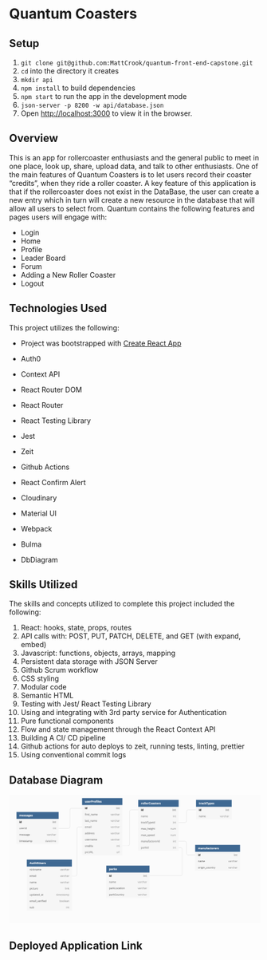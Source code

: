 # Quantum Coasters

## Setup

1. `git clone git@github.com:MattCrook/quantum-front-end-capstone.git`
1. `cd` into the directory it creates
1. `mkdir api`
1. `npm install` to build dependencies
1. `npm start` to run the app in the development mode
1. `json-server -p 8200 -w api/database.json`
1. Open [http://localhost:3000](http://localhost:3000) to view it in the browser.

## Overview

This is an app for rollercoaster enthusiasts and the general public to meet in one place, look up, share, upload data, and talk to other enthusiasts. One of the main features of Quantum Coasters is to let users record their coaster “credits”, when they ride a roller coaster. A key feature of this application is that if the rollercoaster does not exist in the DataBase, the user can create a new entry which in turn will create a new resource in the database that will allow all users to select from.
Quantum contains the following features and pages users will engage with:
* Login
* Home
* Profile
* Leader Board
* Forum
* Adding a New Roller Coaster
* Logout

## Technologies Used
This project utilizes the following:
* Project was bootstrapped with [Create React App](https://github.com/facebook/create-react-app)

* Auth0
* Context API
* React Router DOM
* React Router
* React Testing Library
* Jest
* Zeit
* Github Actions
* React Confirm Alert
* Cloudinary
* Material UI
* Webpack
* Bulma
* DbDiagram


## Skills Utilized
The skills and concepts utilized to complete this project included the following:

1. React: hooks, state, props, routes
2. API calls with: POST, PUT, PATCH, DELETE, and GET (with expand, embed)
3. Javascript: functions, objects, arrays, mapping
4. Persistent data storage with JSON Server
5. Github Scrum workflow
6. CSS styling
7. Modular code
8. Semantic HTML
9. Testing with Jest/ React Testing Library
10. Using and integrating with 3rd party service for Authentication
11. Pure functional components
12. Flow and state management through the React Context API
13. Building A CI/ CD pipeline
14. Github actions for auto deploys to zeit, running  tests, linting, prettier
15. Using conventional commit logs

## Database Diagram
![quantum database](./QuantumCoastersERD.png)

## Deployed Application Link
